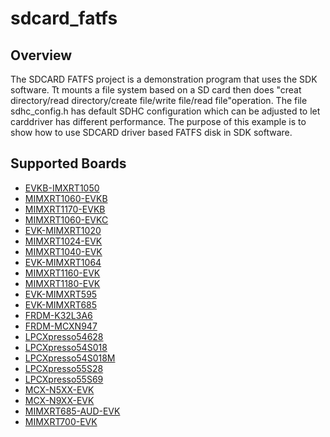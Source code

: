 # sdcard_fatfs

## Overview

The SDCARD FATFS project is a demonstration program that uses the SDK software.
Tt mounts a file system based on a SD card then does "creat directory/read
directory/create file/write file/read file"operation. The file sdhc_config.h has
default SDHC configuration which can be adjusted to let carddriver has different
performance. The purpose of this example is to show how to use SDCARD driver
based FATFS disk in SDK software.

## Supported Boards
- [EVKB-IMXRT1050](../../_boards/evkbimxrt1050/sdmmc_examples/sdcard_fatfs/example_board_readme.md)
- [MIMXRT1060-EVKB](../../_boards/evkbmimxrt1060/sdmmc_examples/sdcard_fatfs/example_board_readme.md)
- [MIMXRT1170-EVKB](../../_boards/evkbmimxrt1170/sdmmc_examples/sdcard_fatfs/example_board_readme.md)
- [MIMXRT1060-EVKC](../../_boards/evkcmimxrt1060/sdmmc_examples/sdcard_fatfs/example_board_readme.md)
- [EVK-MIMXRT1020](../../_boards/evkmimxrt1020/sdmmc_examples/sdcard_fatfs/example_board_readme.md)
- [MIMXRT1024-EVK](../../_boards/evkmimxrt1024/sdmmc_examples/sdcard_fatfs/example_board_readme.md)
- [MIMXRT1040-EVK](../../_boards/evkmimxrt1040/sdmmc_examples/sdcard_fatfs/example_board_readme.md)
- [EVK-MIMXRT1064](../../_boards/evkmimxrt1064/sdmmc_examples/sdcard_fatfs/example_board_readme.md)
- [MIMXRT1160-EVK](../../_boards/evkmimxrt1160/sdmmc_examples/sdcard_fatfs/example_board_readme.md)
- [MIMXRT1180-EVK](../../_boards/evkmimxrt1180/sdmmc_examples/sdcard_fatfs/example_board_readme.md)
- [EVK-MIMXRT595](../../_boards/evkmimxrt595/sdmmc_examples/sdcard_fatfs/example_board_readme.md)
- [EVK-MIMXRT685](../../_boards/evkmimxrt685/sdmmc_examples/sdcard_fatfs/example_board_readme.md)
- [FRDM-K32L3A6](../../_boards/frdmk32l3a6/sdmmc_examples/sdcard_fatfs/example_board_readme.md)
- [FRDM-MCXN947](../../_boards/frdmmcxn947/sdmmc_examples/sdcard_fatfs/example_board_readme.md)
- [LPCXpresso54628](../../_boards/lpcxpresso54628/sdmmc_examples/sdcard_fatfs/example_board_readme.md)
- [LPCXpresso54S018](../../_boards/lpcxpresso54s018/sdmmc_examples/sdcard_fatfs/example_board_readme.md)
- [LPCXpresso54S018M](../../_boards/lpcxpresso54s018m/sdmmc_examples/sdcard_fatfs/example_board_readme.md)
- [LPCXpresso55S28](../../_boards/lpcxpresso55s28/sdmmc_examples/sdcard_fatfs/example_board_readme.md)
- [LPCXpresso55S69](../../_boards/lpcxpresso55s69/sdmmc_examples/sdcard_fatfs/example_board_readme.md)
- [MCX-N5XX-EVK](../../_boards/mcxn5xxevk/sdmmc_examples/sdcard_fatfs/example_board_readme.md)
- [MCX-N9XX-EVK](../../_boards/mcxn9xxevk/sdmmc_examples/sdcard_fatfs/example_board_readme.md)
- [MIMXRT685-AUD-EVK](../../_boards/mimxrt685audevk/sdmmc_examples/sdcard_fatfs/example_board_readme.md)
- [MIMXRT700-EVK](../../_boards/mimxrt700evk/sdmmc_examples/sdcard_fatfs/example_board_readme.md)
